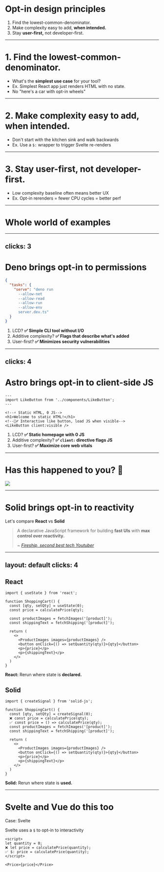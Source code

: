 # Opt-in design principles

<v-clicks>

1. Find the lowest-common-denominator.
2. Make complexity easy to add, **when intended.**
3. Stay **user-first,** not developer-first.

</v-clicks>

---

# 1. Find the lowest-common-denominator.

- What's the **simplest use case** for your tool?
- Ex. Simplest React app just renders HTML with no state.
- No "here's a car with opt-in wheels"

---

# 2. Make complexity easy to add, **when intended.**

- Don't start with the kitchen sink and walk backwards
- Ex. Use a `$:` wrapper to trigger Svelte re-renders

---

# 3. Stay **user-first,** not developer-first.

- Low complexity baseline often means better UX
- Ex. Opt-in rerenders = fewer CPU cycles = better perf

---

# Whole world of examples

---
clicks: 3
---

# Deno brings opt-in to permissions

```json {all|4-7}
{
  "tasks": {
    "serve": "deno run
      --allow-net
      --allow-read
      --allow-run
      --allow-env
      server.dev.ts"
  }
}
```

<v-click at=2>

1. LCD? <strong v-click=3>✅ Simple CLI tool without I/O</strong>
2. Additive complexity? <strong v-click=3>✅ Flags that describe what's added</strong>
3. User-first? <strong v-click=3>✅ Minimizes security vulnerabilities</strong>

</v-click>

---
clicks: 4
---

# Astro brings opt-in to client-side JS

```astro {all|5-6|2,7-8}
---
import LikeButton from '../components/LikeButton';
---

<!--⚡️ Static HTML, 0 JS-->
<h1>Welcome to static HTML!</h1>
<!--🏃‍♂️ Interactive like button, load JS when visible-->
<LikeButton client:visible />
```

<v-click at=3>

1. LCD? <strong v-click=4>✅ Static homepage with 0 JS</strong>
2. Additive complexity? <strong v-click=4>✅ `client:` directive flags JS</strong>
4. User-first? <strong v-click=4>✅ Maximize core web vitals</strong>

</v-click>

---

# Has **this** happened to you? 🙋

<img src="/useeffect-explosion.gif" />

---

# Solid brings opt-in to reactivity

Let's compare **React** vs **Solid**

> A declarative JavaScript framework for building **fast UIs** with **max control over reactivity.**
>
> ~ _[Fireship, second best tech Youtuber](https://www.youtube.com/watch?v=hw3Bx5vxKl0)_

---
layout: default
clicks: 4
---

<div class="grid place-items-center h-100">
<div grid="~ cols-2 gap-4">
<div>

## React

```tsx {all|13,14,5,7-8|5,14|3,18} {at:0}
import { useState } from 'react';

function ShoppingCart() {
  const [qty, setQty] = useState(0);
  const price = calculatePrice(qty);
  
  const productImages = fetchImages('[product]');
  const shippingText = fetchShipping('[product]');

  return (
    <>
      <ProductImages images={productImages} />
      <button onClick={() => setQuantity(qty)}>{qty}</button>
      <p>{price}</p>
      <p>{shippingText}</p>
    </>
  )
}
```

<PriceReact v-if="$slidev.nav.clicks === 1" />
<PriceReact v-if="$slidev.nav.clicks === 2" />

<v-click at=3>

**React:** Rerun where state is **declared.**

</v-click>

</div>
<div>

## Solid

```tsx {1-5,7-18|13,14,5,7-8|6,14|14} {at:0}
import { createSignal } from 'solid-js';

function ShoppingCart() {
  const [qty, setQty] = createSignal(0);
  ❌ const price = calculatePrice(qty);
  ✅ const price = () => calculatePrice(qty);
  const productImages = fetchImages('[product]');
  const shippingText = fetchShipping('[product]');

  return (
    <>
      <ProductImages images={productImages} />
      <button onClick={() => setQuantity(qty)}>{qty}</button>
      <p>{price}</p>
      <p>{shippingText}</p>
    </>
  )
}
```

<PriceSolidBorked v-if="$slidev.nav.clicks === 1" />
<PriceSolid v-if="$slidev.nav.clicks === 2" />

<v-click at=3>

**Solid:** Rerun where state is **used.**

</v-click>

</div>
</div>
</div>

---

# Svelte and Vue do this too

Case: Svelte

Svelte uses a `$` to opt-in to interactivity

```svelte {2,3,7|2,4,7}
<script>
let quantity = 0;
❌ let price = calculatePrice(quantity);
✅ $: price = calculatePrice(quantity);
</script>

<Price>{price}</Price>
```

